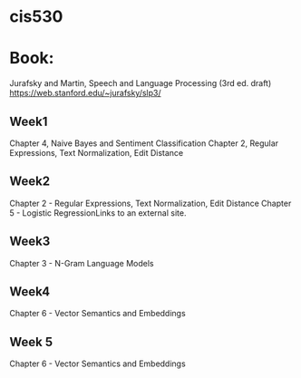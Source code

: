 # cis530

# Book: 
Jurafsky and Martin, Speech and Language Processing (3rd ed. draft) https://web.stanford.edu/~jurafsky/slp3/

## Week1
Chapter 4,  Naive Bayes and Sentiment Classification 
Chapter 2, Regular Expressions, Text Normalization, Edit Distance 

## Week2
Chapter 2 - Regular Expressions, Text Normalization, Edit Distance 
Chapter 5 - Logistic RegressionLinks to an external site.

## Week3
Chapter 3 - N-Gram Language Models

## Week4
Chapter 6 - Vector Semantics and Embeddings

## Week 5
Chapter 6 - Vector Semantics and Embeddings
